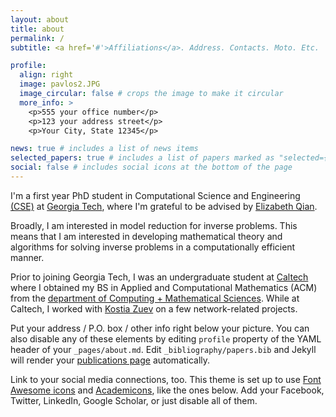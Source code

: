 ```yaml
---
layout: about
title: about
permalink: /
subtitle: <a href='#'>Affiliations</a>. Address. Contacts. Moto. Etc.

profile:
  align: right
  image: pavlos2.JPG
  image_circular: false # crops the image to make it circular
  more_info: >
    <p>555 your office number</p>
    <p>123 your address street</p>
    <p>Your City, State 12345</p>

news: true # includes a list of news items
selected_papers: true # includes a list of papers marked as "selected={true}"
social: false # includes social icons at the bottom of the page
---
```


I'm a first year PhD student in Computational Science and Engineering [(CSE)](https://cse.gatech.edu/) at [Georgia Tech](https://www.gatech.edu/), where I'm grateful to be advised by [Elizabeth Qian](https://www.elizabethqian.com/).

Broadly, I am interested in model reduction for inverse problems. This means that I am interested in developing mathematical theory and algorithms for solving inverse problems in a computationally efficient manner.

Prior to joining Georgia Tech, I was an undergraduate student at [Caltech](https://www.caltech.edu/) where I obtained my BS in Applied and Computational Mathematics (ACM) from the [department of Computing + Mathematical Sciences](https://www.cms.caltech.edu/). While at Caltech, I worked with [Kostia Zuev](https://www.its.caltech.edu/~zuev/) on a few network-related projects.

Put your address / P.O. box / other info right below your picture. You can also disable any of these elements by editing `profile` property of the YAML header of your `_pages/about.md`. Edit `_bibliography/papers.bib` and Jekyll will render your [publications page](/al-folio/publications/) automatically.

Link to your social media connections, too. This theme is set up to use [Font Awesome icons](https://fontawesome.com/) and [Academicons](https://jpswalsh.github.io/academicons/), like the ones below. Add your Facebook, Twitter, LinkedIn, Google Scholar, or just disable all of them.
